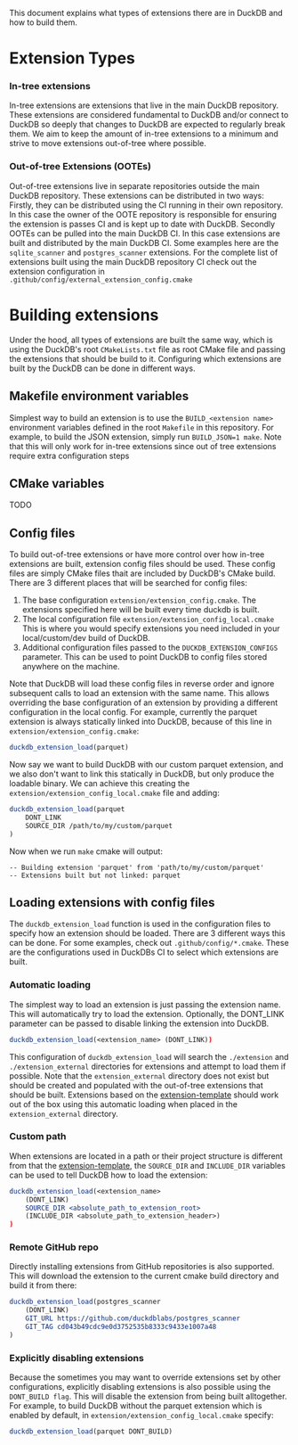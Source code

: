 This document explains what types of extensions there are in DuckDB and how to build them.

# Extension Types
### In-tree extensions
In-tree extensions are extensions that live in the main DuckDB repository. These extensions are considered fundamental 
to DuckDB and/or connect to DuckDB so deeply that changes to DuckDB are expected to regularly break them.  We aim to 
keep the amount of in-tree extensions to a minimum and strive to move extensions out-of-tree where possible.
### Out-of-tree Extensions (OOTEs)
Out-of-tree extensions live in separate repositories outside the main DuckDB repository. These extensions can be
distributed in two ways: Firstly, they can be distributed using the CI running in their own repository. In this case the 
owner of the OOTE repository is responsible for ensuring the extension is passes CI and is kept up to date with DuckDB.
Secondly OOTEs can be pulled into the main DuckDB CI. In this case extensions are built and distributed by the main 
DuckDB CI. Some examples here are the `sqlite_scanner` and `postgres_scanner` extensions. For the complete list of
extensions built using the main DuckDB repository CI check out the extension configuration in 
`.github/config/external_extension_config.cmake`

# Building extensions
Under the hood, all types of extensions are built the same way, which is using the DuckDB's root `CMakeLists.txt` file as root CMake file
and passing the extensions that should be build to it. Configuring which extensions are built by the DuckDB can be done in
different ways.

## Makefile environment variables
Simplest way to build an extension is to use the `BUILD_<extension name>` environment variables defined in the root
`Makefile` in this repository. For example, to build the JSON extension, simply run `BUILD_JSON=1 make`. Note that this
will only work for in-tree extensions since out of tree extensions require extra configuration steps

## CMake variables
TODO

## Config files
To build out-of-tree extensions or have more control over how in-tree extensions are built, extension config files should
be used. These config files are simply CMake files thait are included by DuckDB's CMake build. There are 3 different places 
that will be searched for config files:

1) The base configuration `extension/extension_config.cmake`. The extensions specified here will be built every time duckdb
is built.
2) The local configuration file `extension/extension_config_local.cmake` This is where you would specify extensions you need 
included in your local/custom/dev build of DuckDB. 
3) Additional configuration files passed to the `DUCKDB_EXTENSION_CONFIGS` parameter. This can be used to point DuckDB
to config files stored anywhere on the machine.

Note that DuckDB will load these config files in reverse order and ignore subsequent calls to load an extension with the 
same name. This allows overriding the base configuration of an extension by providing a different configuration
in the local config. For example, currently the parquet extension is always statically linked into DuckDB, because of this 
line in `extension/extension_config.cmake`:
```cmake
duckdb_extension_load(parquet)
```
Now say we want to build DuckDB with our custom parquet extension, and we also don't want to link this statically in DuckDB, 
but only produce the loadable binary. We can achieve this creating the `extension/extension_config_local.cmake` file and adding:
```cmake
duckdb_extension_load(parquet
    DONT_LINK
    SOURCE_DIR /path/to/my/custom/parquet
)
```
Now when we run `make` cmake will output:
```shell
-- Building extension 'parquet' from 'path/to/my/custom/parquet'
-- Extensions built but not linked: parquet
```

## Loading extensions with config files
The `duckdb_extension_load` function is used in the configuration files to specify how an extension should
be loaded. There are 3 different ways this can be done. For some examples, check out `.github/config/*.cmake`. These are
the configurations used in DuckDBs CI to select which extensions are built.

### Automatic loading
The simplest way to load an extension is just passing the extension name. This will automatically try to load the extension.
Optionally, the DONT_LINK parameter can be passed to disable linking the extension into DuckDB.
```cmake
duckdb_extension_load(<extension_name> (DONT_LINK))
```
This configuration of `duckdb_extension_load` will search the `./extension` and `./extension_external` directories for
extensions and attempt to load them if possible. Note that the `extension_external` directory does not exist but should
be created and populated with the out-of-tree extensions that should be built. Extensions based on the
[extension-template](https://github.com/duckdb/extension-template) should work out of the box using this automatic
loading when placed in the `extension_external` directory.

### Custom path
When extensions are located in a  path or their project structure is different from that the
[extension-template](https://github.customcom/duckdb/extension-template), the `SOURCE_DIR` and `INCLUDE_DIR` variables can
be used to tell DuckDB how to load the extension:
```cmake
duckdb_extension_load(<extension_name>
    (DONT_LINK)
    SOURCE_DIR <absolute_path_to_extension_root>
    (INCLUDE_DIR <absolute_path_to_extension_header>)
)
```

### Remote GitHub repo
Directly installing extensions from GitHub repositories is also supported. This will download the extension to the current
cmake build directory and build it from there: 
```cmake
duckdb_extension_load(postgres_scanner
    (DONT_LINK)
    GIT_URL https://github.com/duckdblabs/postgres_scanner
    GIT_TAG cd043b49cdc9e0d3752535b8333c9433e1007a48
)
```

### Explicitly disabling extensions
Because the sometimes you may want to override extensions set by other configurations, explicitly disabling extensions is 
also possible using the `DONT_BUILD flag`. This will disable the extension from being built alltogether. For example, to 
build DuckDB without the parquet extension which is enabled by default, in `extension/extension_config_local.cmake` specify:
```cmake
duckdb_extension_load(parquet DONT_BUILD)
```